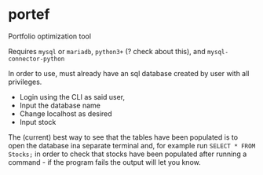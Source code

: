 # portef
Portfolio optimization tool


Requires `mysql` or `mariadb`, `python3+` (? check about this), and `mysql-connector-python`

In order to use, must already have an sql database created by user with all privileges. 
- Login using the CLI as said user, 
- Input the database name
- Change localhost as desired
- Input stock

The (current) best way to see that the tables have been populated is to open the database ina separate terminal and, for example run `SELECT * FROM Stocks;` in order to check that stocks have been populated after running a command - if the program fails the output will let you know.